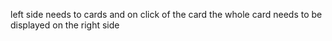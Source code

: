 left side needs to cards and on click of the card the whole card needs to be displayed on the right side